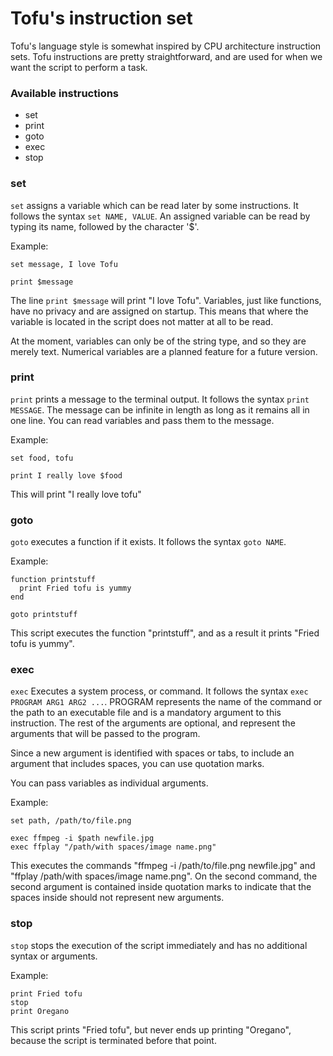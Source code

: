 # Tofu's instruction set

Tofu's language style is somewhat inspired by CPU architecture instruction sets. Tofu instructions are pretty straightforward, and are used for when we want the script to perform a task.

### Available instructions

* set
* print
* goto
* exec
* stop


### set

`set` assigns a variable which can be read later by some instructions. It follows the syntax `set NAME, VALUE`. An assigned variable can be read by typing its name, followed by the character '$'.

Example:

```
set message, I love Tofu

print $message
```

The line `print $message` will print "I love Tofu". Variables, just like functions, have no privacy and are assigned on startup. This means that where the variable is located in the script does not matter at all to be read.

At the moment, variables can only be of the string type, and so they are merely text. Numerical variables are a planned feature for a future version.

### print

`print` prints a message to the terminal output. It follows the syntax `print MESSAGE`. The message can be infinite in length as long as it remains all in one line. You can read variables and pass them to the message.

Example:

```
set food, tofu

print I really love $food
```
This will print "I really love tofu"

### goto

`goto` executes a function if it exists. It follows the syntax `goto NAME`.

Example:

```
function printstuff
  print Fried tofu is yummy
end

goto printstuff
```
This script executes the function "printstuff", and as a result it prints "Fried tofu is yummy".

### exec

`exec` Executes a system process, or command. It follows the syntax `exec PROGRAM ARG1 ARG2 ...`. PROGRAM represents the name of the command or the path to an executable file and is a mandatory argument to this instruction. The rest of the arguments are optional, and represent the arguments that will be passed to the program.

Since a new argument is identified with spaces or tabs, to include an argument that includes spaces, you can use quotation marks.

You can pass variables as individual arguments.

Example:

```
set path, /path/to/file.png

exec ffmpeg -i $path newfile.jpg
exec ffplay "/path/with spaces/image name.png"
```
This executes the commands "ffmpeg -i /path/to/file.png newfile.jpg" and "ffplay /path/with spaces/image name.png". On the second command, the second argument is contained inside quotation marks to indicate that the spaces inside should not represent new arguments.

### stop

`stop` stops the execution of the script immediately and has no additional syntax or arguments.

Example:

```
print Fried tofu
stop
print Oregano
```
This script prints "Fried tofu", but never ends up printing "Oregano", because the script is terminated before that point.

